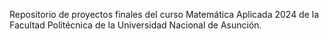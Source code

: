 Repositorio de proyectos finales del curso Matemática Aplicada 2024 de la Facultad Politécnica de la Universidad Nacional de Asunción.
